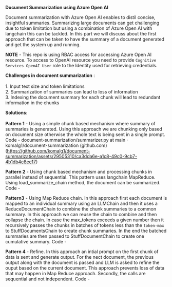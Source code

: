 **Document Summarization using Azure Open AI**

Document summarization with Azure Open AI enables to distil concise, insightful summaries. Summarizing large documents can get challenging due to token limitation but using a combination of Azure Open AI with langchain this can be tackled. In this part we will discuss about the first approach that can be taken to have the summary of a document generated and get the system up and running.

**NOTE** - This repo is using RBAC access for accessing Azure Open AI resource. To access to OpenAI resource you need to provide `Cognitive Services OpenAI User` role to the Identity used for retrieving credentials.

**Challenges in document summarization** : <br><br>
	1. Input text size and token limitations <br>
	2. Summarization of summaries can lead to loss of information <br>
	3. Indexing the document summary for each chunk will lead to redundant information in the chunks <br>


**Solutions**: <br><br>
**Pattern 1** - Using a simple chunk based mechanism where summary of summaries is generated. Using this approach we are chunking only based on document size otherwise the whole text is being sent in a single prompt.
Code - document-summarization/summarizer.py at main · komalg1/document-summarization (github.com)
(https://github.com/komalg1/document-summarization/assets/29505310/ca3dda6e-a1c8-49c0-9cb7-4b1db4c8ee17)

**Pattern 2** - Using chunk based mechanism and processing chunks in parallel instead of sequential. This pattern uses langchain MapReduce. Using load_summarize_chain method, the document can be summarized.
Code - 

**Pattern3** - Using Map Reduce chain. In this approach first each document is mapped to an individual summary using an LLMChain and then it uses a ReduceDocumentChain to combine the chunk summaries to a common summary. In this approach we can reuse the chain to combine and then collapse the chain. In case the max_tokens exceeds a given number then it recursively passes the chunks in batches of tokens less than the `token-max` to StuffDocumentsChain to create chunk summaries. In the end the batched summaries are then passed to StuffDocumentChain to create one cumulative summary.
Code - 

**Pattern 4** - Refine. In this approach an intial prompt on the first chunk of data is sent and generate output. For the nect document, the previous output along with the document is passed and LLM is asked to refine the ouput based on the current document. This approach prevents loss of data that may happen in Map Reduce approach. Secondly, the calls are sequential and not independent.
Code - 